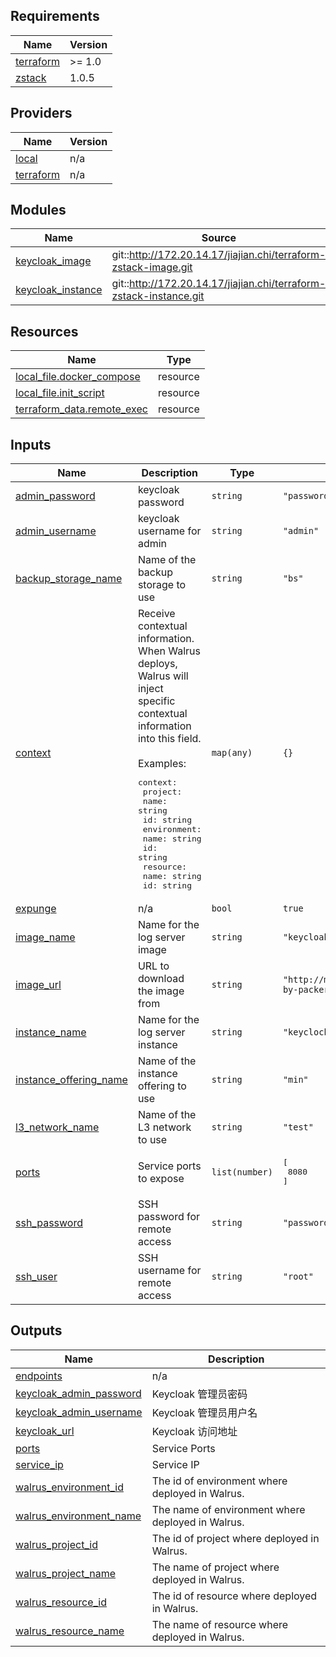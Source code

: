 <!-- BEGIN_TF_DOCS -->
## Requirements

| Name | Version |
|------|---------|
| <a name="requirement_terraform"></a> [terraform](#requirement\_terraform) | >= 1.0 |
| <a name="requirement_zstack"></a> [zstack](#requirement\_zstack) | 1.0.5 |

## Providers

| Name | Version |
|------|---------|
| <a name="provider_local"></a> [local](#provider\_local) | n/a |
| <a name="provider_terraform"></a> [terraform](#provider\_terraform) | n/a |

## Modules

| Name | Source | Version |
|------|--------|---------|
| <a name="module_keycloak_image"></a> [keycloak\_image](#module\_keycloak\_image) | git::http://172.20.14.17/jiajian.chi/terraform-zstack-image.git | v1.1.1 |
| <a name="module_keycloak_instance"></a> [keycloak\_instance](#module\_keycloak\_instance) | git::http://172.20.14.17/jiajian.chi/terraform-zstack-instance.git | v1.1.1 |

## Resources

| Name | Type |
|------|------|
| [local_file.docker_compose](https://registry.terraform.io/providers/hashicorp/local/latest/docs/resources/file) | resource |
| [local_file.init_script](https://registry.terraform.io/providers/hashicorp/local/latest/docs/resources/file) | resource |
| [terraform_data.remote_exec](https://registry.terraform.io/providers/hashicorp/terraform/latest/docs/resources/data) | resource |

## Inputs

| Name | Description | Type | Default | Required |
|------|-------------|------|---------|:--------:|
| <a name="input_admin_password"></a> [admin\_password](#input\_admin\_password) | keycloak password | `string` | `"password"` | no |
| <a name="input_admin_username"></a> [admin\_username](#input\_admin\_username) | keycloak username for admin | `string` | `"admin"` | no |
| <a name="input_backup_storage_name"></a> [backup\_storage\_name](#input\_backup\_storage\_name) | Name of the backup storage to use | `string` | `"bs"` | no |
| <a name="input_context"></a> [context](#input\_context) | Receive contextual information. When Walrus deploys, Walrus will inject specific contextual information into this field.<br/><br/>Examples:<pre>context:<br/>  project:<br/>    name: string<br/>    id: string<br/>  environment:<br/>    name: string<br/>    id: string<br/>  resource:<br/>    name: string<br/>    id: string</pre> | `map(any)` | `{}` | no |
| <a name="input_expunge"></a> [expunge](#input\_expunge) | n/a | `bool` | `true` | no |
| <a name="input_image_name"></a> [image\_name](#input\_image\_name) | Name for the log server image | `string` | `"keycloak-by-terraform"` | no |
| <a name="input_image_url"></a> [image\_url](#input\_image\_url) | URL to download the image from | `string` | `"http://minio.zstack.io:9001/packer/keycloak-by-packer-image-compressed.qcow2"` | no |
| <a name="input_instance_name"></a> [instance\_name](#input\_instance\_name) | Name for the log server instance | `string` | `"keyclock"` | no |
| <a name="input_instance_offering_name"></a> [instance\_offering\_name](#input\_instance\_offering\_name) | Name of the instance offering to use | `string` | `"min"` | no |
| <a name="input_l3_network_name"></a> [l3\_network\_name](#input\_l3\_network\_name) | Name of the L3 network to use | `string` | `"test"` | no |
| <a name="input_ports"></a> [ports](#input\_ports) | Service ports to expose | `list(number)` | <pre>[<br/>  8080<br/>]</pre> | no |
| <a name="input_ssh_password"></a> [ssh\_password](#input\_ssh\_password) | SSH password for remote access | `string` | `"password"` | no |
| <a name="input_ssh_user"></a> [ssh\_user](#input\_ssh\_user) | SSH username for remote access | `string` | `"root"` | no |

## Outputs

| Name | Description |
|------|-------------|
| <a name="output_endpoints"></a> [endpoints](#output\_endpoints) | n/a |
| <a name="output_keycloak_admin_password"></a> [keycloak\_admin\_password](#output\_keycloak\_admin\_password) | Keycloak 管理员密码 |
| <a name="output_keycloak_admin_username"></a> [keycloak\_admin\_username](#output\_keycloak\_admin\_username) | Keycloak 管理员用户名 |
| <a name="output_keycloak_url"></a> [keycloak\_url](#output\_keycloak\_url) | Keycloak 访问地址 |
| <a name="output_ports"></a> [ports](#output\_ports) | Service Ports |
| <a name="output_service_ip"></a> [service\_ip](#output\_service\_ip) | Service IP |
| <a name="output_walrus_environment_id"></a> [walrus\_environment\_id](#output\_walrus\_environment\_id) | The id of environment where deployed in Walrus. |
| <a name="output_walrus_environment_name"></a> [walrus\_environment\_name](#output\_walrus\_environment\_name) | The name of environment where deployed in Walrus. |
| <a name="output_walrus_project_id"></a> [walrus\_project\_id](#output\_walrus\_project\_id) | The id of project where deployed in Walrus. |
| <a name="output_walrus_project_name"></a> [walrus\_project\_name](#output\_walrus\_project\_name) | The name of project where deployed in Walrus. |
| <a name="output_walrus_resource_id"></a> [walrus\_resource\_id](#output\_walrus\_resource\_id) | The id of resource where deployed in Walrus. |
| <a name="output_walrus_resource_name"></a> [walrus\_resource\_name](#output\_walrus\_resource\_name) | The name of resource where deployed in Walrus. |
<!-- END_TF_DOCS -->